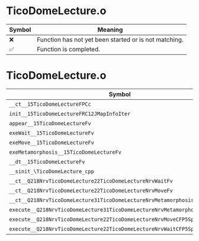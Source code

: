 # TicoDomeLecture.o
| Symbol | Meaning 
| ------------- | ------------- 
| :x: | Function has not yet been started or is not matching. 
| :white_check_mark: | Function is completed. 


# TicoDomeLecture.o
| Symbol | Decompiled? |
| ------------- | ------------- |
| `__ct__15TicoDomeLectureFPCc` | :x: |
| `init__15TicoDomeLectureFRC12JMapInfoIter` | :x: |
| `appear__15TicoDomeLectureFv` | :x: |
| `exeWait__15TicoDomeLectureFv` | :x: |
| `exeMove__15TicoDomeLectureFv` | :x: |
| `exeMetamorphosis__15TicoDomeLectureFv` | :x: |
| `__dt__15TicoDomeLectureFv` | :x: |
| `__sinit_\TicoDomeLecture_cpp` | :x: |
| `__ct__Q218NrvTicoDomeLecture22TicoDomeLectureNrvWaitFv` | :x: |
| `__ct__Q218NrvTicoDomeLecture22TicoDomeLectureNrvMoveFv` | :x: |
| `__ct__Q218NrvTicoDomeLecture31TicoDomeLectureNrvMetamorphosisFv` | :x: |
| `execute__Q218NrvTicoDomeLecture31TicoDomeLectureNrvMetamorphosisCFP5Spine` | :x: |
| `execute__Q218NrvTicoDomeLecture22TicoDomeLectureNrvMoveCFP5Spine` | :x: |
| `execute__Q218NrvTicoDomeLecture22TicoDomeLectureNrvWaitCFP5Spine` | :x: |
